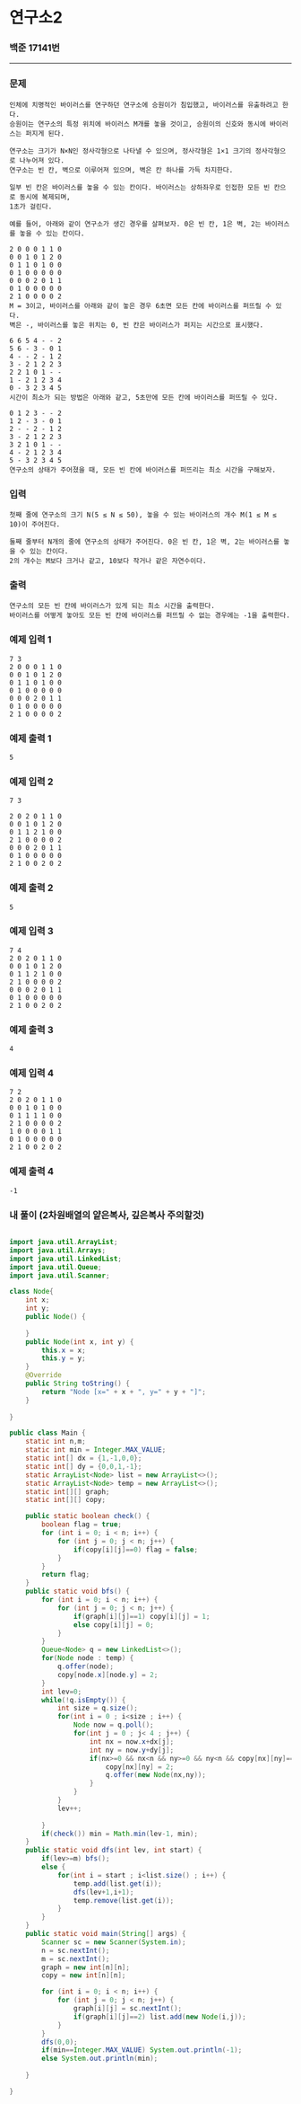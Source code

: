 # 연구소2

### 백준 17141번

-------

### 문제

	인체에 치명적인 바이러스를 연구하던 연구소에 승원이가 침입했고, 바이러스를 유출하려고 한다. 
	승원이는 연구소의 특정 위치에 바이러스 M개를 놓을 것이고, 승원이의 신호와 동시에 바이러스는 퍼지게 된다.

	연구소는 크기가 N×N인 정사각형으로 나타낼 수 있으며, 정사각형은 1×1 크기의 정사각형으로 나누어져 있다. 
	연구소는 빈 칸, 벽으로 이루어져 있으며, 벽은 칸 하나를 가득 차지한다.

	일부 빈 칸은 바이러스를 놓을 수 있는 칸이다. 바이러스는 상하좌우로 인접한 모든 빈 칸으로 동시에 복제되며, 
	1초가 걸린다.

	예를 들어, 아래와 같이 연구소가 생긴 경우를 살펴보자. 0은 빈 칸, 1은 벽, 2는 바이러스를 놓을 수 있는 칸이다.

	2 0 0 0 1 1 0
	0 0 1 0 1 2 0
	0 1 1 0 1 0 0
	0 1 0 0 0 0 0
	0 0 0 2 0 1 1
	0 1 0 0 0 0 0
	2 1 0 0 0 0 2
	M = 3이고, 바이러스를 아래와 같이 놓은 경우 6초면 모든 칸에 바이러스를 퍼뜨릴 수 있다. 
	벽은 -, 바이러스를 놓은 위치는 0, 빈 칸은 바이러스가 퍼지는 시간으로 표시했다.

	6 6 5 4 - - 2
	5 6 - 3 - 0 1
	4 - - 2 - 1 2
	3 - 2 1 2 2 3
	2 2 1 0 1 - -
	1 - 2 1 2 3 4
	0 - 3 2 3 4 5
	시간이 최소가 되는 방법은 아래와 같고, 5초만에 모든 칸에 바이러스를 퍼뜨릴 수 있다.

	0 1 2 3 - - 2
	1 2 - 3 - 0 1
	2 - - 2 - 1 2
	3 - 2 1 2 2 3
	3 2 1 0 1 - -
	4 - 2 1 2 3 4
	5 - 3 2 3 4 5
	연구소의 상태가 주어졌을 때, 모든 빈 칸에 바이러스를 퍼뜨리는 최소 시간을 구해보자.

### 입력

	첫째 줄에 연구소의 크기 N(5 ≤ N ≤ 50), 놓을 수 있는 바이러스의 개수 M(1 ≤ M ≤ 10)이 주어진다.

	둘째 줄부터 N개의 줄에 연구소의 상태가 주어진다. 0은 빈 칸, 1은 벽, 2는 바이러스를 놓을 수 있는 칸이다.
	2의 개수는 M보다 크거나 같고, 10보다 작거나 같은 자연수이다.

### 출력

	연구소의 모든 빈 칸에 바이러스가 있게 되는 최소 시간을 출력한다. 
	바이러스를 어떻게 놓아도 모든 빈 칸에 바이러스를 퍼뜨릴 수 없는 경우에는 -1을 출력한다.

### 예제 입력 1 

	7 3
	2 0 0 0 1 1 0
	0 0 1 0 1 2 0
	0 1 1 0 1 0 0
	0 1 0 0 0 0 0
	0 0 0 2 0 1 1
	0 1 0 0 0 0 0
	2 1 0 0 0 0 2

### 예제 출력 1 

	5

### 예제 입력 2 

	7 3

	2 0 2 0 1 1 0
	0 0 1 0 1 2 0
	0 1 1 2 1 0 0
	2 1 0 0 0 0 2
	0 0 0 2 0 1 1
	0 1 0 0 0 0 0
	2 1 0 0 2 0 2

### 예제 출력 2 

	5

### 예제 입력 3 

	7 4
	2 0 2 0 1 1 0
	0 0 1 0 1 2 0
	0 1 1 2 1 0 0
	2 1 0 0 0 0 2
	0 0 0 2 0 1 1
	0 1 0 0 0 0 0
	2 1 0 0 2 0 2

### 예제 출력 3 

	4

### 예제 입력 4 

	7 2
	2 0 2 0 1 1 0
	0 0 1 0 1 0 0
	0 1 1 1 1 0 0
	2 1 0 0 0 0 2
	1 0 0 0 0 1 1
	0 1 0 0 0 0 0
	2 1 0 0 2 0 2

### 예제 출력 4 

	-1



### 내 풀이 (2차원배열의 얕은복사, 깊은복사 주의할것)

```java

import java.util.ArrayList;
import java.util.Arrays;
import java.util.LinkedList;
import java.util.Queue;
import java.util.Scanner;

class Node{
	int x;
	int y;
	public Node() {
		
	}
	public Node(int x, int y) {
		this.x = x;
		this.y = y;
	}
	@Override
	public String toString() {
		return "Node [x=" + x + ", y=" + y + "]";
	}
	
}

public class Main {
	static int n,m;
	static int min = Integer.MAX_VALUE;
	static int[] dx = {1,-1,0,0};
	static int[] dy = {0,0,1,-1};
	static ArrayList<Node> list = new ArrayList<>();
	static ArrayList<Node> temp = new ArrayList<>();
	static int[][] graph;
	static int[][] copy;

	public static boolean check() {
		boolean flag = true;
		for (int i = 0; i < n; i++) {
			for (int j = 0; j < n; j++) {
				if(copy[i][j]==0) flag = false;
			}
		}
		return flag;
	}
	public static void bfs() {
		for (int i = 0; i < n; i++) {
			for (int j = 0; j < n; j++) {
				if(graph[i][j]==1) copy[i][j] = 1;
				else copy[i][j] = 0;
			}
		}
		Queue<Node> q = new LinkedList<>();
		for(Node node : temp) {
			q.offer(node);
			copy[node.x][node.y] = 2;
		}
		int lev=0;
		while(!q.isEmpty()) {
			int size = q.size();
			for(int i = 0 ; i<size ; i++) {
				Node now = q.poll(); 
				for(int j = 0 ; j< 4 ; j++) {
					int nx = now.x+dx[j];
					int ny = now.y+dy[j];
					if(nx>=0 && nx<n && ny>=0 && ny<n && copy[nx][ny]==0) {
						copy[nx][ny] = 2;
						q.offer(new Node(nx,ny));
					}
				}
			}
			lev++;
			
		}
		if(check()) min = Math.min(lev-1, min);
	}
	public static void dfs(int lev, int start) {
		if(lev>=m) bfs();
		else {
			for(int i = start ; i<list.size() ; i++) {
				temp.add(list.get(i));
				dfs(lev+1,i+1);
				temp.remove(list.get(i));
			}
		}
	}
	public static void main(String[] args) {
		Scanner sc = new Scanner(System.in);
		n = sc.nextInt();
		m = sc.nextInt();
		graph = new int[n][n];
		copy = new int[n][n];

		for (int i = 0; i < n; i++) {
			for (int j = 0; j < n; j++) {
				graph[i][j] = sc.nextInt();
				if(graph[i][j]==2) list.add(new Node(i,j));
			}
		}
		dfs(0,0);
		if(min==Integer.MAX_VALUE) System.out.println(-1);
		else System.out.println(min);
		
	}

}


```